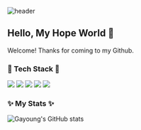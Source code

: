 ![header](https://capsule-render.vercel.app/api?type=Waving&color=8977AD&height=370&section=header&text=Gayoung's%20GitHub&animation=fadeIn&fontColor=ffffff&fontSize=80)

## Hello, My Hope World 👋 
Welcome! Thanks for coming to my Github.



### 🌱 Tech Stack 🌱
<img src="https://img.shields.io/badge/Flutter-02569B?style=flat&logo=Flutter&logoColor=white"> <img src="https://img.shields.io/badge/JavaScript-F7DF1E?style=flat&logo=JavaScript&logoColor=white">  <img src="https://img.shields.io/badge/CSS3-1572B6?style=flat&logo=CSS3&logoColor=white"> <img src="https://img.shields.io/badge/HTML5-E34F26?style=flat&logo=HTML5&logoColor=white"> <img src="https://img.shields.io/badge/GitHub-181717?style=flat&logo=GitHub&logoColor=white">



### ✨ My Stats ✨
![Gayoung's GitHub stats](https://github-readme-stats.vercel.app/api?username=gayoung0316&show_icons=true)

<!--
**gayoung0316/gayoung0316** is a ✨ _special_ ✨ repository because its `README.md` (this file) appears on your GitHub profile.

Here are some ideas to get you started:

- 🔭 I’m currently working on ...
- 🌱 I’m currently learning ...
- 👯 I’m looking to collaborate on ...
- 🤔 I’m looking for help with ...
- 💬 Ask me about ...
- 📫 How to reach me: ...
- 😄 Pronouns: ...
- ⚡ Fun fact: ...
-->
